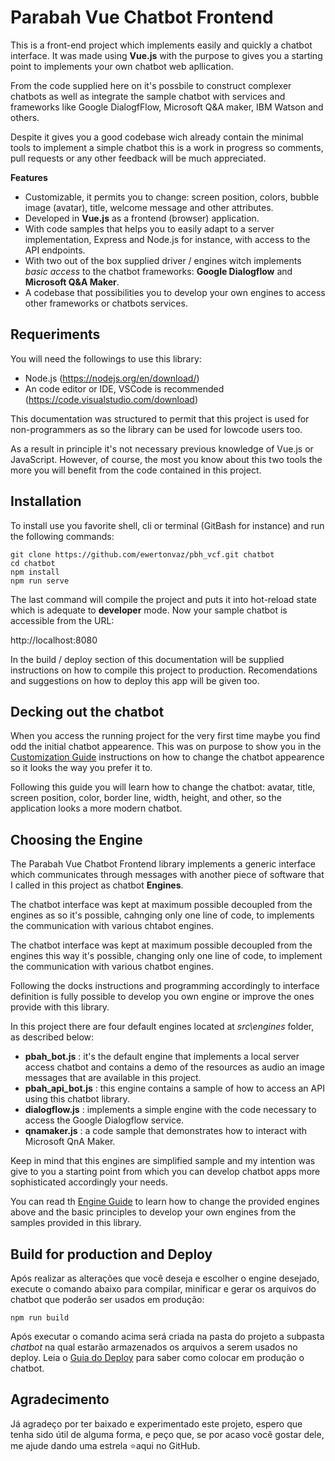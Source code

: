 # Parabah Vue Chatbot Frontend

This is a front-end project which implements easily and quickly a chatbot interface. It was made using **Vue.js** with the purpose to gives you a starting point to implements your own chatbot web apllication.

From the code supplied here on it's possbile to construct complexer chatbots as well as integrate the sample chatbot with services and frameworks like Google DialogfFlow, Microsoft Q&A maker, IBM Watson and others.

Despite it gives you a good codebase wich already contain the minimal tools to implement a simple chatbot this is a work in progress so comments, pull requests or any other feedback will be much appreciated.

**Features**

- Customizable, it permits you to change: screen position, colors, bubble image (avatar), title, welcome message and other attributes.
- Developed in **Vue.js** as a frontend (browser) application.
- With code samples that helps you to easily adapt to a server implementation, Express and Node.js for instance, with access to the API endpoints.
- With two out of the box supplied driver / engines witch implements *basic access* to the chatbot frameworks:  **Google Dialogflow** and **Microsoft Q&A Maker**.
- A codebase that possibilities you to develop your own engines to access other frameworks or chatbots services.

## Requeriments

You will need the followings to use this library:

- Node.js (https://nodejs.org/en/download/)
- An code editor or IDE, VSCode is recommended (https://code.visualstudio.com/download)

This documentation was structured to permit that this project is used for non-programmers as so the library can be used for lowcode users too.

As a result in principle it's not necessary previous knowledge of Vue.js or JavaScript. However, of course, the most you know about this two tools the more you will benefit from the code contained in this project.

## Installation

To install use you favorite shell, cli or terminal (GitBash for instance) and run the following commands:

```
git clone https://github.com/ewertonvaz/pbh_vcf.git chatbot
cd chatbot
npm install
npm run serve
```

The last command will compile the project and puts it into hot-reload state which is adequate to **developer** mode. Now your sample chatbot  is accessible from the URL:

http://localhost:8080

In the build / deploy section of this documentation will be supplied instructions on how to compile this project to production. Recomendations and suggestions on how to deploy this app will be given too.

## Decking out the chatbot

When you access the running project for the very first time maybe you find odd the initial chatbot appearence. This was on purpose to show you in the [Customization Guide](docs/en-en/Customize.md) instructions on how to change the chatbot appearence so it looks the way you prefer it to.

Following this guide you will learn how to change the chatbot: avatar, title, screen position, color, border line, width, height, and other, so the application looks a more modern chatbot.

## Choosing the Engine

The Parabah Vue Chatbot Frontend library implements a generic interface which communicates through messages with another piece of software that I called in this project as chatbot **Engines**.

The chatbot interface was kept at maximum possible decoupled from the engines as so it's possible, cahnging only one line of code, to implements the communication with various chtabot engines.

The chatbot interface was kept at maximum possible decoupled from the engines this way it's possible, changing only one line of code, to implement the communication with various chatbot engines.

Following the docks instructions and programming accordingly to interface definition is fully possible to develop you own engine or improve the ones provide with this library.

In this project there are four default engines located at *src\engines* folder, as described below:

- **pbah_bot.js** : it's the default engine that implements a local server access chatbot and contains a demo of the resources as audio an image messages that are available in this project.
- **pbah_api_bot.js** : this engine contains a sample of how to access an API using this chatbot library.
- **dialogflow.js** : implements a simple engine with the code necessary to access the Google Dialogflow service.
- **qnamaker.js** :  a code sample that demonstrates how to interact with Microsoft QnA Maker.

Keep in mind that this engines are simplified sample and my intention was give to you a starting point from which you can develop chatbot apps more sophisticated accordingly your needs.

You can read th [Engine Guide](docs/en-en/Engines.md) to learn how to change the provided engines above and the basic principles to develop your own engines from the samples provided in this library.

## Build for production and Deploy



Após realizar as alterações que você deseja e escolher o engine desejado, execute o comando abaixo para compilar, minificar e gerar os arquivos do chatbot que poderão ser usados em produção:

```
npm run build
```

Após executar o comando acima será criada na pasta do projeto a subpasta *chatbot* na qual estarão armazenados os arquivos a serem usados no deploy. Leia o [Guia do Deploy](docs/pt-br/Deploy.md) para saber como colocar em produção o chatbot.

## Agradecimento

Já agradeço por ter baixado e experimentado este projeto, espero que tenha sido útil de alguma forma, e peço que, se por acaso você gostar dele, me ajude dando uma estrela ⭐aqui no GitHub.
